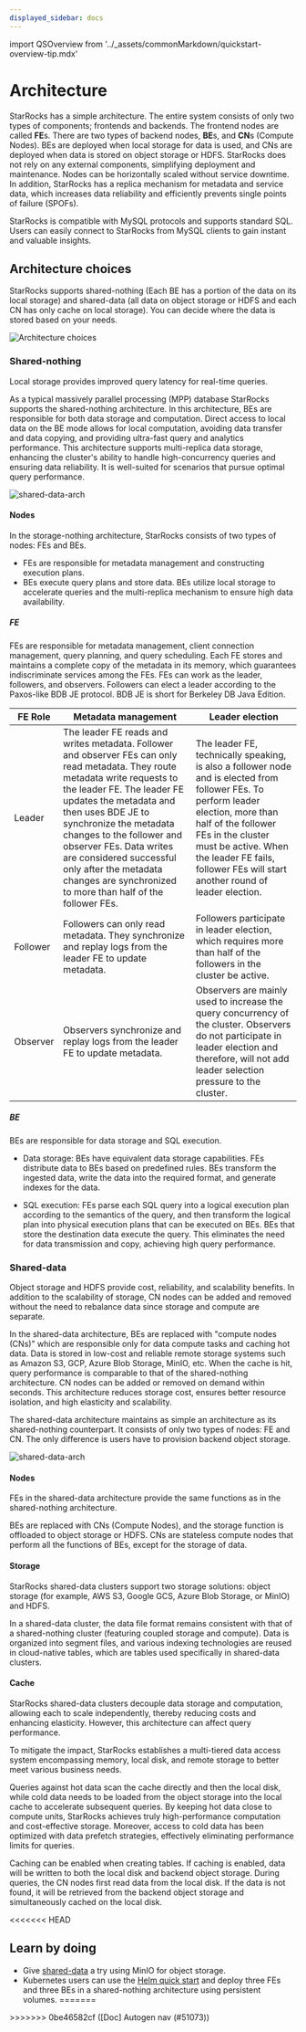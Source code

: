 ```yaml
---
displayed_sidebar: docs
---
```

import QSOverview from '../_assets/commonMarkdown/quickstart-overview-tip.mdx'

# Architecture

StarRocks has a simple architecture. The entire system consists of only two types of components; frontends and backends. The frontend nodes are called **FE**s. There are two types of backend nodes, **BE**s, and **CN**s (Compute Nodes). BEs are deployed when local storage for data is used, and CNs are deployed when data is stored on object storage or HDFS. StarRocks does not rely on any external components, simplifying deployment and maintenance. Nodes can be horizontally scaled without service downtime. In addition, StarRocks has a replica mechanism for metadata and service data, which increases data reliability and efficiently prevents single points of failure (SPOFs).

StarRocks is compatible with MySQL protocols and supports standard SQL. Users can easily connect to StarRocks from MySQL clients to gain instant and valuable insights.

## Architecture choices

StarRocks supports shared-nothing (Each BE has a portion of the data on its local storage) and shared-data (all data on object storage or HDFS and each CN has only cache on local storage). You can decide where the data is stored based on your needs. 

![Architecture choices](../_assets/architecture_choices.png)

### Shared-nothing

Local storage provides improved query latency for real-time queries.

As a typical massively parallel processing (MPP) database StarRocks supports the shared-nothing architecture. In this architecture, BEs are responsible for both data storage and computation. Direct access to local data on the BE mode allows for local computation, avoiding data transfer and data copying, and providing ultra-fast query and analytics performance. This architecture supports multi-replica data storage, enhancing the cluster's ability to handle high-concurrency queries and ensuring data reliability. It is well-suited for scenarios that pursue optimal query performance.

![shared-data-arch](../_assets/shared-nothing.png)

#### Nodes

In the storage-nothing architecture, StarRocks consists of two types of nodes: FEs and BEs.

- FEs are responsible for metadata management and constructing execution plans.
- BEs execute query plans and store data. BEs utilize local storage to accelerate queries and the multi-replica mechanism to ensure high data availability.

##### FE

FEs are responsible for metadata management, client connection management, query planning, and query scheduling. Each FE stores and maintains a complete copy of the metadata in its memory, which guarantees indiscriminate services among the FEs. FEs can work as the leader, followers, and observers. Followers can elect a leader according to the Paxos-like BDB JE protocol. BDB JE is short for Berkeley DB Java Edition.

| **FE Role** | **Metadata management** | **Leader election**                |
| ----------- | ----------------------- | ---------------------------------- |
| Leader      | The leader FE reads and writes metadata. Follower and observer FEs can only read metadata. They route metadata write requests to the leader FE. The leader FE updates the metadata and then uses BDE JE to synchronize the metadata changes to the follower and observer FEs. Data writes are considered successful only after the metadata changes are synchronized to more than half of the follower FEs. | The leader FE, technically speaking, is also a follower node and is elected from follower FEs. To perform leader election, more than half of the follower FEs in the cluster must be active. When the leader FE fails, follower FEs will start another round of leader election. |
| Follower    | Followers can only read metadata. They synchronize and replay logs from the leader FE to update metadata. | Followers participate in leader election, which requires more than half of the followers in the cluster be active. |
| Observer   | Observers synchronize and replay logs from the leader FE to update metadata.     | Observers are mainly used to increase the query concurrency of the cluster. Observers do not participate in leader election and therefore, will not add leader selection pressure to the cluster.|

##### BE

BEs are responsible for data storage and SQL execution.

- Data storage: BEs have equivalent data storage capabilities. FEs distribute data to BEs based on predefined rules. BEs transform the ingested data, write the data into the required format, and generate indexes for the data.

- SQL execution: FEs parse each SQL query into a logical execution plan according to the semantics of the query, and then transform the logical plan into physical execution plans that can be executed on BEs. BEs that store the destination data execute the query. This eliminates the need for data transmission and copy, achieving high query performance.

### Shared-data

Object storage and HDFS provide cost, reliability, and scalability benefits. In addition to the scalability of storage, CN nodes can be added and removed without the need to rebalance data since storage and compute are separate. 

In the shared-data architecture, BEs are replaced with "compute nodes (CNs)" which are responsible only for data compute tasks and caching hot data. Data is stored in low-cost and reliable remote storage systems such as Amazon S3, GCP, Azure Blob Storage, MinIO, etc. When the cache is hit, query performance is comparable to that of the shared-nothing architecture. CN nodes can be added or removed on demand within seconds. This architecture reduces storage cost, ensures better resource isolation, and high elasticity and scalability.

The shared-data architecture maintains as simple an architecture as its shared-nothing counterpart. It consists of only two types of nodes: FE and CN. The only difference is users have to provision backend object storage.

![shared-data-arch](../_assets/shared-data.png)

#### Nodes

FEs in the shared-data architecture provide the same functions as in the shared-nothing architecture.

BEs are replaced with CNs (Compute Nodes), and the storage function is offloaded to object storage or HDFS. CNs are stateless compute nodes that perform all the functions of BEs, except for the storage of data.

#### Storage

StarRocks shared-data clusters support two storage solutions: object storage (for example, AWS S3, Google GCS, Azure Blob Storage, or MinIO) and HDFS.

In a shared-data cluster, the data file format remains consistent with that of a shared-nothing cluster (featuring coupled storage and compute). Data is organized into segment files, and various indexing technologies are reused in cloud-native tables, which are tables used specifically in shared-data clusters.

#### Cache

StarRocks shared-data clusters decouple data storage and computation, allowing each to scale independently, thereby reducing costs and enhancing elasticity. However, this architecture can affect query performance.

To mitigate the impact, StarRocks establishes a multi-tiered data access system encompassing memory, local disk, and remote storage to better meet various business needs.

Queries against hot data scan the cache directly and then the local disk, while cold data needs to be loaded from the object storage into the local cache to accelerate subsequent queries. By keeping hot data close to compute units, StarRocks achieves truly high-performance computation and cost-effective storage. Moreover, access to cold data has been optimized with data prefetch strategies, effectively eliminating performance limits for queries.

Caching can be enabled when creating tables. If caching is enabled, data will be written to both the local disk and backend object storage. During queries, the CN nodes first read data from the local disk. If the data is not found, it will be retrieved from the backend object storage and simultaneously cached on the local disk.

<<<<<<< HEAD
## Learn by doing

- Give [shared-data](../quick_start/shared-data.md) a try using MinIO for object storage.
- Kubernetes users can use the [Helm quick start](../quick_start/helm.md) and deploy three FEs and three BEs in a shared-nothing architecture using persistent volumes.
=======
<QSOverview />
>>>>>>> 0be46582cf ([Doc] Autogen nav (#51073))
